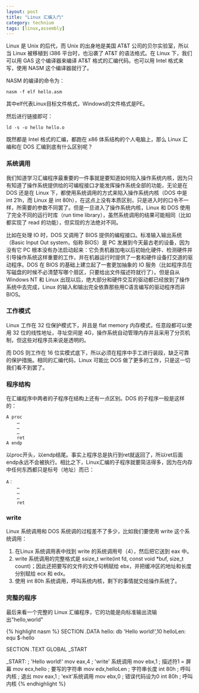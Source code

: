 ```yaml
---
layout: post
title: "Linux 汇编入门"
category: technium
tags: [linux,assembly]
---
```



Linux 是 Unix 的后代，而 Unix 的出身地是美国 AT&T 公司的贝尔实验室，所以当 Linux 被移植到 i386 平台时，也沿袭了 AT&T 的语法格式。在 Linux 下，我们可以用 GAS 这个编译器来编译 AT&T 格式的汇编代码。也可以用 Intel 格式来写，使用 NASM 这个编译器就行了。


NASM 的编译的命令为：


	nasm -f elf hello.asm


其中elf代表Linux目标文件格式，Windows的文件格式是PE。


然后进行链接即可：

	ld -s -o hello hello.o

既然都是 Intel 格式的汇编，都跑在 x86 体系结构的个人电脑上，那么 Linux 汇编和在 DOS 汇编到底有什么区别呢？


### 系统调用


我们知道学习汇编程序最重要的一件事就是要知道如何陷入操作系统内核，因为只有知道了操作系统提供给的可编程接口才能发挥操作系统全部的功能，无论是在 DOS 还是在 Linux 下，都使用系统调用的方式来陷入操作系统内核（DOS 中是 int 21h，而 Linux 是 int 80h），在这点上没有本质区别，只是进入时的口令不一样，所需要的参数不同罢了。但是一旦进入了操作系统内核，Linux 和 DOS 使用了完全不同的运行时库（run time library），虽然系统调用的结果可能相同（比如都实现了 read 的功能），但实现的方法绝对不同。


比如在处理 IO 时，DOS 又调用了 BIOS 提供的编程接口。标准输入输出系统（Basic Input Out system，俗称 BIOS）是 PC 发展到今天最古老的设备，因为没有它 PC 根本没有办法启动起来：它负责机器加电以后初始化硬件、检测硬件并引导操作系统这样重要的工作，并在机器运行时提供了一套和硬件设备打交道的驱动程序。DOS 在 BIOS 的基础上建立起了一套更加抽象的 IO 服务（比如程序员在写磁盘的时候不必清楚写哪个扇区，只要给出文件描述符就行了）。但是自从 Windows NT 和 Linux 出现以后，绝大部分和硬件交互的驱动都已经放到了操作系统中去完成，Linux 的输入和输出完全依靠那些用C语言编写的驱动程序而非 BIOS。


### 工作模式

Linux 工作在 32 位保护模式下，并且是 flat memory 内存模式，任意段都可以使用 32 位的线性地址，寻址空间是 4G，操作系统自动管理内存并且采用了分页机制，但这些对程序员来说是透明的。


而 DOS 则工作在 16 位实模式底下，所以必须在程序中手工进行装段，缺乏可靠的保护措施。相同的汇编代码，Linux 可能比 DOS 做了更多的工作，只是这一切我们看不到罢了。


### 程序结构

在汇编程序中两者的子程序在结构上还有一点区别。DOS 的子程序一般是这样的：

	A proc
		…
		…
		…
		ret
	A endp

以proc开头，以endp结尾。事实上程序总是执行到ret就返回了，所以ret后面endp永远不会被执行。相比之下，Linux汇编的子程序就要简洁得多，因为在内存中任何东西都只是标号（地址）而已：

	A：
		…
		…
		…
		ret

### write

Linux 系统调用和 DOS 系统调的过程差不了多少，比如我们要使用 write 这个系统调用：

1. 在Linux 系统调用表中找到 write 的系统调用号（4），然后把它送到 eax 中。
2. write 系统调用的完整格式是 ssize\_t write(int fd, const void *buf, size_t count)；因此还把要写的文件的文件句柄赋给 ebx，并把缓冲区的地址和长度分别赋给 ecx 和 edx。
3. 使用 int 80h 系统调用，呼叫系统内核，剩下的事情就交给操作系统了。

### 完整的程序

最后来看一个完整的 Linux 汇编程序，它的功能是向标准输出流输出"hello,world"


{% highlight nasm %}
SECTION .DATA
	hello:     db 'Hello world!',10
	helloLen:  equ $-hello

SECTION .TEXT
	 GLOBAL _START

 _START:
	 ; 'Hello world!'
	 mov eax,4                 ; 'write' 系统调用
	 mov ebx,1                 ; 描述符1 = 屏幕
	 mov ecx,hello             ; 要写的字符串
	 mov edx,helloLen          ; 字符串长度
	 int 80h                   ; 呼叫内核
	 ; 退出
	 mov eax,1                 ; 'exit'系统调用
	 mov ebx,0                 ; 错误代码设为0
	 int 80h                   ; 呼叫内核
{% endhighlight %}
